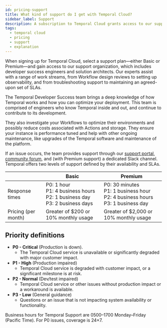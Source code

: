 ```yaml
---
id: pricing-support
title: What kind of support do I get with Temporal Cloud?
sidebar_label: Support
description: A subscription to Temporal Cloud grants access to our support team of developer success engineers and solution architects.
tags:
  - temporal cloud
  - pricing
  - support
  - explanation
---
```


When signing up for Temporal Cloud, select a support plan—either Basic or Premium—and gain access to our support organization, which includes developer success engineers and solution architects. Our experts assist with a range of work streams, from Workflow design reviews to setting up observability, and from troubleshooting support to maintaining an agreed-upon set of SLAs.

The Temporal Developer Success team brings a deep knowledge of how Temporal works and how you can optimize your deployment. This team is comprised of engineers who know Temporal inside and out, and continue to contribute to its development.

They also investigate your Workflows to optimize their environments and possibly reduce costs associated with Actions and storage. They ensure your instance is performance tuned and help with other ongoing maintenance, like upgrades of the Temporal software and maintenance of the platform.

If an issue occurs, the team provides support through our [support portal](/cloud/support-create-ticket), [community forum](https://community.temporal.io/), and (with Premium support) a dedicated Slack channel. Temporal offers two levels of support defined by their availability and SLAs.

|                     | **Basic**                                                                          | **Premium**                                                                            |
| ------------------- | ---------------------------------------------------------------------------------- | -------------------------------------------------------------------------------------- |
| Response times      | P0: 1 hour<br/>P1: 4 business hours<br/>P2: 1 business day<br/>P3: 2 business days | P0: 30 minutes<br/>P1: 1 business hour<br/>P2: 4 business hours<br/>P3: 1 business day |
| Pricing (per month) | Greater of $200 or 10% monthly usage                                               | Greater of $2,000 or 10% monthly usage                                                 |

## Priority definitions

- **P0 - Critical** (Production is down).
  - The Temporal Cloud service is unavailable or significantly degraded with major customer impact.
- **P1 - High** (Production impaired)
  - Temporal Cloud service is degraded with customer impact, or a significant milestone is at risk.
- **P2 - Normal** (Dev/test impaired)
  - Temporal Cloud service or other issues without production impact or a workaround is available.
- **P3 - Low** (General guidance)
  - Questions or an issue that is not impacting system availability or functionality.

Business hours for Temporal Support are 0500–1700 Monday–Friday (Pacific Time).
For P0 issues, coverage is 24×7.
